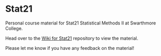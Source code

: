 # Stat21

Personal course material for Stat21 Statistical Methods II at Swarthmore College. 

Head over to the [Wiki for Stat21](https://github.com/ProfSuzy/Stat21/wiki) repository to view the material. 

Please let me know if you have any feedback on the material! 
